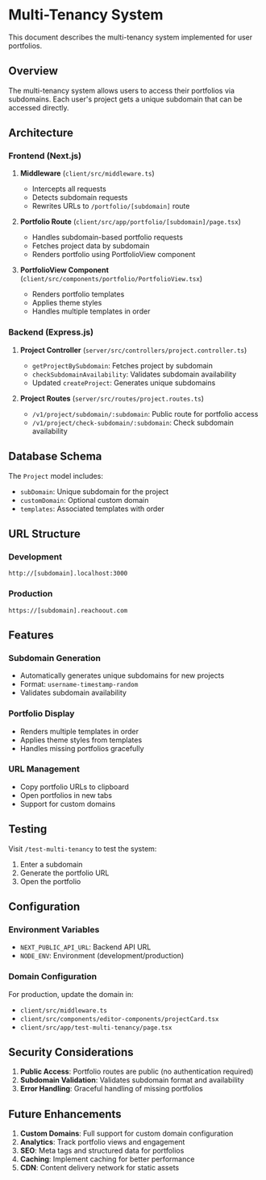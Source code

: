 # Multi-Tenancy System

This document describes the multi-tenancy system implemented for user portfolios.

## Overview

The multi-tenancy system allows users to access their portfolios via subdomains. Each user's project gets a unique subdomain that can be accessed directly.

## Architecture

### Frontend (Next.js)

1. **Middleware** (`client/src/middleware.ts`)

   - Intercepts all requests
   - Detects subdomain requests
   - Rewrites URLs to `/portfolio/[subdomain]` route

2. **Portfolio Route** (`client/src/app/portfolio/[subdomain]/page.tsx`)

   - Handles subdomain-based portfolio requests
   - Fetches project data by subdomain
   - Renders portfolio using PortfolioView component

3. **PortfolioView Component** (`client/src/components/portfolio/PortfolioView.tsx`)
   - Renders portfolio templates
   - Applies theme styles
   - Handles multiple templates in order

### Backend (Express.js)

1. **Project Controller** (`server/src/controllers/project.controller.ts`)

   - `getProjectBySubdomain`: Fetches project by subdomain
   - `checkSubdomainAvailability`: Validates subdomain availability
   - Updated `createProject`: Generates unique subdomains

2. **Project Routes** (`server/src/routes/project.routes.ts`)
   - `/v1/project/subdomain/:subdomain`: Public route for portfolio access
   - `/v1/project/check-subdomain/:subdomain`: Check subdomain availability

## Database Schema

The `Project` model includes:

- `subDomain`: Unique subdomain for the project
- `customDomain`: Optional custom domain
- `templates`: Associated templates with order

## URL Structure

### Development

```
http://[subdomain].localhost:3000
```

### Production

```
https://[subdomain].reachoout.com
```

## Features

### Subdomain Generation

- Automatically generates unique subdomains for new projects
- Format: `username-timestamp-random`
- Validates subdomain availability

### Portfolio Display

- Renders multiple templates in order
- Applies theme styles from templates
- Handles missing portfolios gracefully

### URL Management

- Copy portfolio URLs to clipboard
- Open portfolios in new tabs
- Support for custom domains

## Testing

Visit `/test-multi-tenancy` to test the system:

1. Enter a subdomain
2. Generate the portfolio URL
3. Open the portfolio

## Configuration

### Environment Variables

- `NEXT_PUBLIC_API_URL`: Backend API URL
- `NODE_ENV`: Environment (development/production)

### Domain Configuration

For production, update the domain in:

- `client/src/middleware.ts`
- `client/src/components/editor-components/projectCard.tsx`
- `client/src/app/test-multi-tenancy/page.tsx`

## Security Considerations

1. **Public Access**: Portfolio routes are public (no authentication required)
2. **Subdomain Validation**: Validates subdomain format and availability
3. **Error Handling**: Graceful handling of missing portfolios

## Future Enhancements

1. **Custom Domains**: Full support for custom domain configuration
2. **Analytics**: Track portfolio views and engagement
3. **SEO**: Meta tags and structured data for portfolios
4. **Caching**: Implement caching for better performance
5. **CDN**: Content delivery network for static assets
